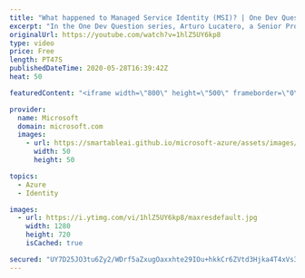 ```yaml
---
title: "What happened to Managed Service Identity (MSI)? | One Dev Question: Arturo Lucatero"
excerpt: "In the One Dev Question series, Arturo Lucatero, a Senior Program Manager working on managed identities for Azure resources, explains the transformation of Managed Service Identity (MSI).    For more information, visit: https://docs.microsoft.com/azure/active-directory/managed-identities-azure-resources/overview"
originalUrl: https://youtube.com/watch?v=1hlZ5UY6kp8
type: video
price: Free
length: PT47S
publishedDateTime: 2020-05-28T16:39:42Z
heat: 50

featuredContent: "<iframe width=\"800\" height=\"500\" frameborder=\"0\" src=\"https://www.youtube.com/embed/1hlZ5UY6kp8\" allow=\"accelerometer; autoplay; encrypted-media; gyroscope; picture-in-picture\" allowfullscreen></iframe>"

provider:
  name: Microsoft
  domain: microsoft.com
  images:
    - url: https://smartableai.github.io/microsoft-azure/assets/images/organizations/microsoft.com-50x50.jpg
      width: 50
      height: 50

topics:
  - Azure
  - Identity

images:
  - url: https://i.ytimg.com/vi/1hlZ5UY6kp8/maxresdefault.jpg
    width: 1280
    height: 720
    isCached: true

secured: "UY7D25JO3tu6Zy2/WDrf5aZxugOaxxhte29IOu+hkkCr6ZVtd3Hjka4T4xVs35NcS866U5yUiKVe9PzLzpeVOfaCatRQv2K1y/Y7EMeolusgm7dFZM3faO5K0EfM5UgNj/V2ueODZQ/za6gG+Iw2f9N0/ujhMMuglFruwmtLg47EfIhnEmYGC5OSrIlJUvtWX611Ftqd1gxbOU7rHPccJBWs+ON7ZRMDbsV0by2UUhNVIQJLDa7DwxVqXyHrbqaDEoiVYitCM8CUB2zhk5K80OfVOWRBF6EPerm8J9eIZ0RN2N6ztgHs+lj+sX9lAcE8YZgArxRjf4k2klI9DaiRhMRvP6VpYZmNxiI5QUyy3lovHbXmP0MVBtu5ugO6Uzp3zUBL+QocHWsFWZa/XAIZZ+R8UK1Qfn9Iu916KUez5YI=;r1ppR4LajKGxAKkzjv+O1Q=="
---
```



